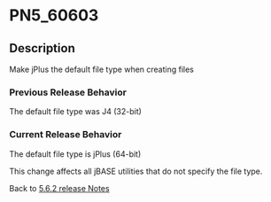 # PN5_60603

<PageHeader />

## Description

Make jPlus the default file type when creating files

### Previous Release Behavior

The default file type was J4 (32-bit)

### Current Release Behavior

The default file type is jPlus (64-bit)

This change affects all jBASE utilities that do not specify the file type.

Back to [5.6.2 release Notes](./../README.md)
  
<PageFooter />
